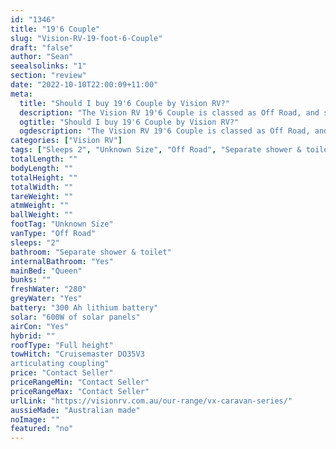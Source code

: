 ```yaml
---
id: "1346"
title: "19'6 Couple"
slug: "Vision-RV-19-foot-6-Couple"
draft: "false"
author: "Sean"
seealsolinks: "1"
section: "review"
date: "2022-10-10T22:00:09+11:00"
meta:
  title: "Should I buy 19'6 Couple by Vision RV?"
  description: "The Vision RV 19'6 Couple is classed as Off Road, and sleeps 2 people. It is Australian made and comes in at Unknown Size. It generally has Separate shower & toilet."
  ogtitle: "Should I buy 19'6 Couple by Vision RV?"
  ogdescription: "The Vision RV 19'6 Couple is classed as Off Road, and sleeps 2 people. It is Australian made and comes in at Unknown Size. It generally has Separate shower & toilet."
categories: ["Vision RV"]
tags: ["Sleeps 2", "Unknown Size", "Off Road", "Separate shower & toilet", "Full height", "Price Unknown"]
totalLength: ""
bodyLength: ""
totalHeight: ""
totalWidth: ""
tareWeight: ""
atmWeight: ""
ballWeight: ""
footTag: "Unknown Size"
vanType: "Off Road"
sleeps: "2"
bathroom: "Separate shower & toilet"
internalBathroom: "Yes"
mainBed: "Queen"
bunks: ""
freshWater: "280"
greyWater: "Yes"
battery: "300 Ah lithium battery"
solar: "600W of solar panels"
airCon: "Yes"
hybrid: ""
roofType: "Full height"
towHitch: "Cruisemaster DO35V3
articulating coupling"
price: "Contact Seller"
priceRangeMin: "Contact Seller"
priceRangeMax: "Contact Seller"
urlLink: "https://visionrv.com.au/our-range/vx-caravan-series/"
aussieMade: "Australian made"
noImage: ""
featured: "no"
---
```

